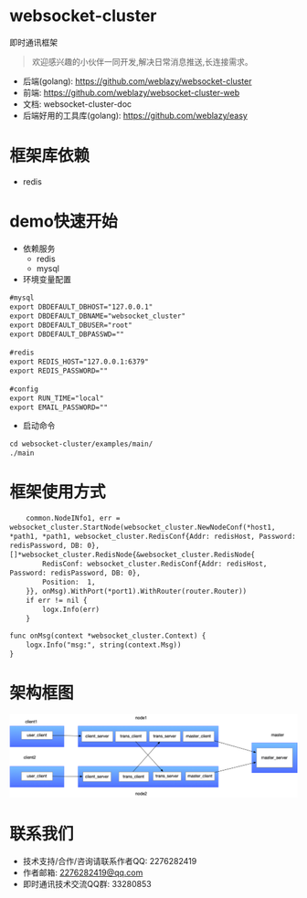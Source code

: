 # websocket-cluster
即时通讯框架
> 欢迎感兴趣的小伙伴一同开发,解决日常消息推送,长连接需求。
- 后端(golang): https://github.com/weblazy/websocket-cluster
- 前端: https://github.com/weblazy/websocket-cluster-web
- 文档: websocket-cluster-doc
- 后端好用的工具库(golang): https://github.com/weblazy/easy
# 框架库依赖
- redis

# demo快速开始
- 依赖服务
    - redis
    - mysql
- 环境变量配置
```
#mysql
export DBDEFAULT_DBHOST="127.0.0.1"
export DBDEFAULT_DBNAME="websocket_cluster"
export DBDEFAULT_DBUSER="root"
export DBDEFAULT_DBPASSWD=""

#redis
export REDIS_HOST="127.0.0.1:6379"
export REDIS_PASSWORD=""

#config
export RUN_TIME="local"
export EMAIL_PASSWORD=""
```
- 启动命令
```
cd websocket-cluster/examples/main/
./main
```
# 框架使用方式
```
	common.NodeINfo1, err = websocket_cluster.StartNode(websocket_cluster.NewNodeConf(*host1, *path1, *path1, websocket_cluster.RedisConf{Addr: redisHost, Password: redisPassword, DB: 0}, []*websocket_cluster.RedisNode{&websocket_cluster.RedisNode{
		RedisConf: websocket_cluster.RedisConf{Addr: redisHost, Password: redisPassword, DB: 0},
		Position:  1,
	}}, onMsg).WithPort(*port1).WithRouter(router.Router))
	if err != nil {
		logx.Info(err)
	}
```
```
func onMsg(context *websocket_cluster.Context) {
	logx.Info("msg:", string(context.Msg))
}
```

# 架构框图
![scheme 1](pic/websocket.png)

# 联系我们
- 技术支持/合作/咨询请联系作者QQ: 2276282419
- 作者邮箱: 2276282419@qq.com
- 即时通讯技术交流QQ群: 33280853
